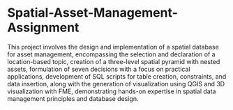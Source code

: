 # Spatial-Asset-Management-Assignment

This project involves the design and implementation of a spatial database for asset management, encompassing the selection and declaration of a location-based topic, creation of a three-level spatial pyramid with nested assets, formulation of seven decisions with a focus on practical applications, development of SQL scripts for table creation, constraints, and data insertion, along with the generation of visualization using QGIS and 3D visualization with FME, demonstrating hands-on expertise in spatial data management principles and database design.
